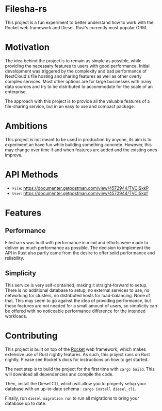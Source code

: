 # Filesha-rs

This project is a fun experiment to better understand how to work with the Rocket web framework and
Diesel, Rust's currently most popular ORM.

# Motivation

The idea behind the project is to remain as simple as possible, while providing the necessary features
to users with good performance. Initial development was triggered by the complexity and bad performance
of NextCloud's file hosting and sharing features as well as other overly complex services. Most other
options are for large businesses with many data sources and try to be distributed to accommodate for
the scale of an enterprise.

The approach with this project is to provide all the valuable features of a file-sharing service, but
in an easy to use and compact package.

# Ambitions

This project is not meant to be used in production by anyone, its aim is to experiment an have fun while
building something concrete. However, this may change over time if and when features are added and the
existing ones improve.

# API Methods

- `File`: https://documenter.getpostman.com/view/4572944/TVCiSkkP
- `User`: https://documenter.getpostman.com/view/4572944/TVCiSkpf

# Features

## Performance

Filesha-rs was built with performance in mind and efforts were made to deliver as much performance
as possible. The decision to implement the API in Rust also partly came from the desire to offer solid
performance and reliability.

## Simplicity

This service is very self-contained, making it straight-forward to setup. There is no additional
database to setup, no external services to use, no networking for clusters, no distributed hosts for
load-balancing. None of that. This may seem to go against the idea of providing performance, but
these features are not needed for a small amount of users, so simplicity can be offered with no noticeable
performance difference for the intended workloads.

# Contributing

This project is built on top of the [Rocket](https://rocket.rs/) web framework, which makes extensive
use of Rust nightly features. As such, this project runs on Rust nightly. Please see Rocket's docs
for instructions on how to get started.

The next step is to build the project for the first time with `cargo build`. This will download all
dependencies and compile the code.

Then, install the Diesel CLI, which will allow you to properly setup your database with an up-to-date
schema : `cargo install diesel_cli`.

Finally, run `diesel migration run` to run all migrations to bring your database up to date.